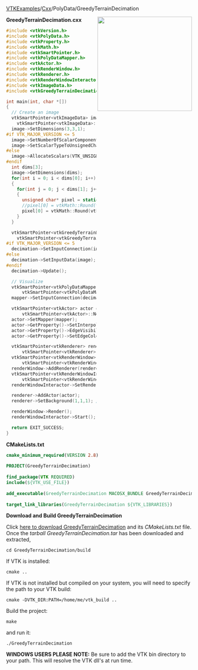 [VTKExamples](/index/)/[Cxx](/Cxx)/PolyData/GreedyTerrainDecimation

<img align="right" src="https://github.com/lorensen/VTKExamples/blob/gh-pages/Testing/Baseline/PolyData/TestGreedyTerrainDecimation.png?raw=true" width="256" />

**GreedyTerrainDecimation.cxx**
```c++
#include <vtkVersion.h>
#include <vtkPolyData.h>
#include <vtkProperty.h>
#include <vtkMath.h>
#include <vtkSmartPointer.h>
#include <vtkPolyDataMapper.h>
#include <vtkActor.h>
#include <vtkRenderWindow.h>
#include <vtkRenderer.h>
#include <vtkRenderWindowInteractor.h>
#include <vtkImageData.h>
#include <vtkGreedyTerrainDecimation.h>

int main(int, char *[])
{
  // Create an image
  vtkSmartPointer<vtkImageData> image =
    vtkSmartPointer<vtkImageData>::New();
  image->SetDimensions(3,3,1);
#if VTK_MAJOR_VERSION <= 5
  image->SetNumberOfScalarComponents(1);
  image->SetScalarTypeToUnsignedChar();
#else
  image->AllocateScalars(VTK_UNSIGNED_CHAR,1);
#endif
  int dims[3];
  image->GetDimensions(dims);
  for(int i = 0; i < dims[0]; i++)
  {
    for(int j = 0; j < dims[1]; j++)
    {
      unsigned char* pixel = static_cast<unsigned char*>(image->GetScalarPointer(i,j,0));
      //pixel[0] = vtkMath::Round(vtkMath::Random(0, 255));
      pixel[0] = vtkMath::Round(vtkMath::Random(0, 1));
    }
  }

  vtkSmartPointer<vtkGreedyTerrainDecimation> decimation =
    vtkSmartPointer<vtkGreedyTerrainDecimation>::New();
#if VTK_MAJOR_VERSION <= 5
  decimation->SetInputConnection(image->GetProducerPort());
#else
  decimation->SetInputData(image);
#endif
  decimation->Update();

  // Visualize
  vtkSmartPointer<vtkPolyDataMapper> mapper =
      vtkSmartPointer<vtkPolyDataMapper>::New();
  mapper->SetInputConnection(decimation->GetOutputPort());

  vtkSmartPointer<vtkActor> actor =
      vtkSmartPointer<vtkActor>::New();
  actor->SetMapper(mapper);
  actor->GetProperty()->SetInterpolationToFlat();
  actor->GetProperty()->EdgeVisibilityOn();
  actor->GetProperty()->SetEdgeColor(1,0,0);

  vtkSmartPointer<vtkRenderer> renderer =
      vtkSmartPointer<vtkRenderer>::New();
  vtkSmartPointer<vtkRenderWindow> renderWindow =
      vtkSmartPointer<vtkRenderWindow>::New();
  renderWindow->AddRenderer(renderer);
  vtkSmartPointer<vtkRenderWindowInteractor> renderWindowInteractor =
      vtkSmartPointer<vtkRenderWindowInteractor>::New();
  renderWindowInteractor->SetRenderWindow(renderWindow);

  renderer->AddActor(actor);
  renderer->SetBackground(1,1,1); // Background color white

  renderWindow->Render();
  renderWindowInteractor->Start();

  return EXIT_SUCCESS;
}
```
**CMakeLists.txt**
```cmake
cmake_minimum_required(VERSION 2.8)
 
PROJECT(GreedyTerrainDecimation)
 
find_package(VTK REQUIRED)
include(${VTK_USE_FILE})
 
add_executable(GreedyTerrainDecimation MACOSX_BUNDLE GreedyTerrainDecimation.cxx)
 
target_link_libraries(GreedyTerrainDecimation ${VTK_LIBRARIES})
```

**Download and Build GreedyTerrainDecimation**

Click [here to download GreedyTerrainDecimation](https://github.com/lorensen/VTKWikiExamplesTarballs/raw/master/GreedyTerrainDecimation.tar) and its *CMakeLists.txt* file.
Once the *tarball GreedyTerrainDecimation.tar* has been downloaded and extracted,
```
cd GreedyTerrainDecimation/build 
```
If VTK is installed:
```
cmake ..
```
If VTK is not installed but compiled on your system, you will need to specify the path to your VTK build:
```
cmake -DVTK_DIR:PATH=/home/me/vtk_build ..
```
Build the project:
```
make
```
and run it:
```
./GreedyTerrainDecimation
```
**WINDOWS USERS PLEASE NOTE:** Be sure to add the VTK bin directory to your path. This will resolve the VTK dll's at run time.

